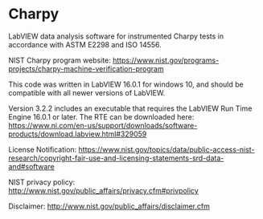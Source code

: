 # Charpy
LabVIEW data analysis software for instrumented Charpy tests in accordance with ASTM E2298 and ISO 14556. 

NIST Charpy program website: https://www.nist.gov/programs-projects/charpy-machine-verification-program

This code was written in LabVIEW 16.0.1 for windows 10, and should be compatible with all newer versions of LabVIEW.

Version 3.2.2 includes an executable that requires the LabVIEW Run Time Engine 16.0.1 or later. The RTE can be downloaded here: https://www.ni.com/en-us/support/downloads/software-products/download.labview.html#329059

License Notification: https://www.nist.gov/topics/data/public-access-nist-research/copyright-fair-use-and-licensing-statements-srd-data-and#software

NIST privacy policy: http://www.nist.gov/public_affairs/privacy.cfm#privpolicy

Disclaimer: http://www.nist.gov/public_affairs/disclaimer.cfm
